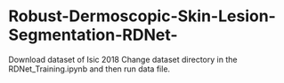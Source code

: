 # Robust-Dermoscopic-Skin-Lesion-Segmentation-RDNet-


Download dataset of Isic 2018
Change dataset directory in the RDNet_Training.ipynb and then run data file.
